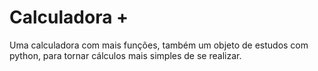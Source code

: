 # Calculadora +
Uma calculadora com mais funções, também um objeto de estudos com python, para tornar cálculos mais simples de se realizar.
